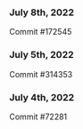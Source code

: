 ### July 8th, 2022

Commit #172545

### July 5th, 2022

Commit #314353


### July 4th, 2022

Commit #72281
